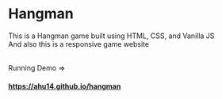 # Hangman
This is a Hangman game built using HTML, CSS, and Vanilla JS<br>
And also this is a responsive game website<br><br>

Running Demo =>
#### https://ahu14.github.io/hangman